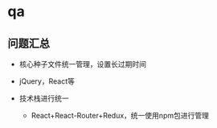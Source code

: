 # qa

## 问题汇总

- 核心种子文件统一管理，设置长过期时间
 - jQuery，React等
  
- 技术栈进行统一
  - React+React-Router+Redux，统一使用npm包进行管理



